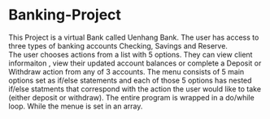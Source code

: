 # Banking-Project
This Project is a virtual Bank called Uenhang Bank. The user has access to three types of banking accounts Checking, Savings and Reserve.           
The user chooses actions from a list with 5 options. They can view client informaiton , view their updated account balances or complete a Deposit or Withdraw action from any of 3 accounts.
The menu consists of 5 main options set as if/else statements and each of those 5 options has nested if/else statments that correspond with the action
the user would like to take (either deposit or withdraw). The entire program is wrapped in a do/while loop. While the menue is set in an array.
